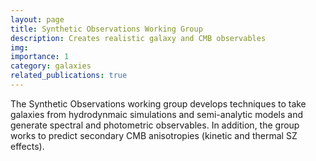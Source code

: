 ```yaml
---
layout: page
title: Synthetic Observations Working Group
description: Creates realistic galaxy and CMB observables
img:
importance: 1
category: galaxies
related_publications: true
---
```


The Synthetic Observations working group develops techniques to take galaxies from hydrodynmaic simulations and semi-analytic models and generate spectral and photometric observables. In addition, the group works to predict secondary CMB anisotropies (kinetic and thermal SZ effects).